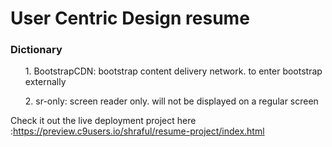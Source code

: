 <h1> User Centric Design resume</h1>
     
 <h3>Dictionary</h3>
 <ol>1. BootstrapCDN: bootstrap content delivery network. to enter bootstrap externally</ol>
 <ol>2. sr-only: screen reader only. will not be displayed on a regular screen</ol>
 
 Check it out the live deployment project here :https://preview.c9users.io/shraful/resume-project/index.html
 
 
 
 

